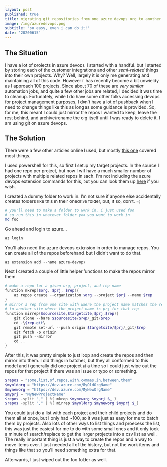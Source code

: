 ```yaml
---
layout: post
published: true
title: migrating git repositories from one azure devops org to another
image: /img/azuredevops.png
subtitle: 'so easy, even i can do it!'
date: '20200615'
---
```

## The Situation

I have a lot of projects in azure devops. I started with a handful, but I started by storing each of the customer integrations and other _semi-related_ things into their own projects. Why? Well, largely it is only me generating and maintaining all of this code. However it has recently become a bit unwieldy as I approach 100 projects. Since about 70 of these are *very similar* automation jobs, and quite a few other jobs are related, I decided it was time to cleanup. Fortunately, while I do have some other folks accessing devops for project management purposes, I don't have a lot of pushback when I need to change things like this as long as some guidance is provided. So, for me, this meant I could just mirror the repos I wanted to keep, leave the rest behind, and archive/rename the org itself until I was ready to delete it. I am using git on azure devops.

## The Solution

There were a few other articles online I used, but mostly [this one](https://help.github.com/en/github/creating-cloning-and-archiving-repositories/duplicating-a-repository) covered most things.

I used powershell for this, so first I setup my target projects. In the source I had one repo per project, but now I will have a much smaller number of projects with multiple related repos in each. I'm not including the azure devops extension commands for this, but you can look them up [here](https://docs.microsoft.com/en-us/azure/devops/cli/) if you wish.

I created a dummy folder to work in. I'm not sure if anyone else accidentally creates folders like this in their onedrive folder, but, if so, don't. =) 
``` PowerShell
# you'll need to make a folder to work in, i just used foo
# so run this in whatever folder you you want to work in
md foo
```

Go ahead and login to azure...
``` PowerShell
az login
```

You'll also need the azure devops extension in order to manage repos. You can create all of the repos beforehand, but I didn't want to do that.
``` PowerShell
az extension add --name azure-devops
```

Next I created a couple of little helper functions to make the repos mirror them.
``` PowerShell
# make a repo for a given org, project, and rep name
function mkrep($org, $prj, $rep){
    az repos create --organization $org --project $prj --name $rep
}
# mirror a rep from one site with where the project name matches the rep
# to another site where the project name is prj for that rep
function mirrep($sourcesite,$targetsite,$prj,$rep){
    git clone --bare $sourcesite/$rep/_git/$rep
    cd .\$rep.git\
    git remote set-url --push origin $targetsite/$prj/_git/$rep
    git fetch -p origin
    git push --mirror
    cd ..
}
```

After this, it was pretty simple to just loop and create the repos and then mirror into them. I did things in batches, but they all conformed to this model and i generally did one project at a time so i could just wipe out the repos for that project if there was an issue or typo or something. 
``` PowerShell
$repos = "some,list,of,repos,with,commas,in,between,them"
$myoldorg = "https://dev.azure.com/MyOldOrgName"
$myneworg = "https://dev.azure.com/MyNewOrgName"
$myprj = "MyNewProjectName"
$repos -split "," | %{ mkrep $myneworg $myprj $_ }
$repos -split "," | %{ mirrep $myoldorg $myneworg $myprj $_}
```

You could just do a list with each project and their child projects and do them all at once, but I only had ~100, so it was just as easy for me to batch them by projects. Also lots of other ways to list things and proecess the list, this was just the easiest for me to do with some small ones and it only took a minute of search/replace to get the larger projects into a csv list as well. The really important thing is just a way to create the repos and a way to move items over. I just needed all of the history, but not the work items and things like that so you'll need something extra for that.

Afterwards, I just wiped out the foo folder as well.


